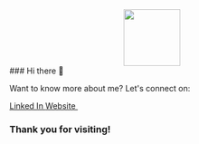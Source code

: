 <div id="header" align="center">
  <img src="https://media.giphy.com/media/5ndklThG9vUUdTmgMn/giphy.gif" width="100"/>
</div>
  ### Hi there 👋


 Want to know more about me? Let's connect on:

<div id="badges">
  <a href="https://www.linkedin.com/in/acharyafutures/">
    Linked In
  </a>
  <a href="http://nimeshacharya.com.np/">
    Website
  </a>
  <img src="https://komarev.com/ghpvc/?username=acharyafutures&style=flat-square&color=blue" alt=""/>
 </div>
 
 ### Thank you for visiting!


